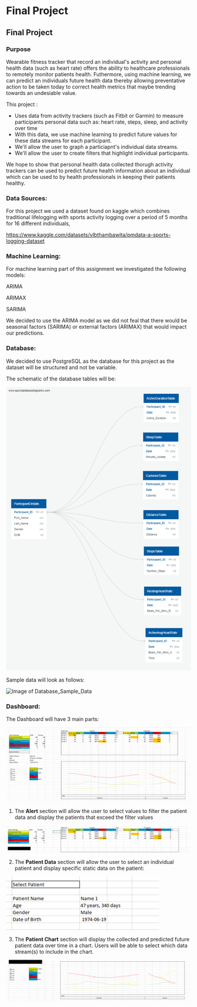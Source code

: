 # **Final Project**

## **Final Project**

### **Purpose**

Wearable fitness tracker that record an individual's activity and personal health data (such as heart rate) offers the ability to healthcare professionals to remotely monitor patients health. Futhermore, using machine learning, we can predict an individuals future health data thereby allowing preventative action to be taken today to correct health metrics that maybe trending towards an undesiable value.

This project :

- Uses data from activity trackers (such as Fitbit or Garmin) to measure participants personal data such as: heart rate, steps, sleep, and activity over time
- With this data, we use machine learning to predict future values for these data streams for each participant.
- We'll allow the user to graph a particiapnt's individual data streams.
- We'll allow the user to create filters that highlight individual participants.


We hope to show that personal health data collected thorugh activity trackers can be used to predict future health information about an individual which can be used to by health professionals in keeping their patients healthy.


### **Data Sources**:

For this project we used a dataset found on kaggle which combines traditional lifelogging with sports activity logging over a period of 5 months for 16 different individuals,

https://www.kaggle.com/datasets/vlbthambawita/pmdata-a-sports-logging-dataset


### **Machine Learning**:

For machine learning part of this assignment we investigated the following models:

ARIMA

ARIMAX

SARIMA

We decided to use the ARIMA model as we did not feal that there would be seasonal factors (SARIMA) or external factors (ARIMAX) that would impact our predictions.


### **Database**:

We decided to use PostgreSQL as the database for this project as the dataset will be structured and not be variable.

The schematic of the database tables will be:

![Image of Database_Structure](/Images/ERD_Diagram.png)

Sample data will look as follows:

![Image of Database_Sample_Data](/Images/Database_Sample_Data.png)


### **Dashboard**:

The Dashboard will have 3 main parts:

![Image of Dashboard_Mockup](/Images/Dashboard_Mockup.png)

1) The **Alert** section will allow the user to select values to filter the patient data and display the patients that exceed the filter values

![Image of Dashboard_Alert](/Images/Dashboard_Alert.png)

2) The **Patient Data** section will allow the user to select an individual patient and display specific static data on the patient:

![Image of Dashboard_Patient_Data](/Images/Dashboard_Patient_Data.png)

3) The **Patient Chart** section will display the collected and predicted future patient data over time in a chart. Users will be able to select which data stream(s) to include in the chart.

![Image of Dashboard_Patient_Chart](/Images/Dashboard_Patient_Chart.png)

